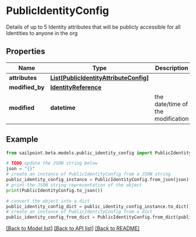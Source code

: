 # PublicIdentityConfig

Details of up to 5 Identity attributes that will be publicly accessible for all Identities to anyone in the org

## Properties

Name | Type | Description | Notes
------------ | ------------- | ------------- | -------------
**attributes** | [**List[PublicIdentityAttributeConfig]**](PublicIdentityAttributeConfig.md) |  | [optional] 
**modified_by** | [**IdentityReference**](IdentityReference.md) |  | [optional] 
**modified** | **datetime** | the date/time of the modification | [optional] 

## Example

```python
from sailpoint.beta.models.public_identity_config import PublicIdentityConfig

# TODO update the JSON string below
json = "{}"
# create an instance of PublicIdentityConfig from a JSON string
public_identity_config_instance = PublicIdentityConfig.from_json(json)
# print the JSON string representation of the object
print(PublicIdentityConfig.to_json())

# convert the object into a dict
public_identity_config_dict = public_identity_config_instance.to_dict()
# create an instance of PublicIdentityConfig from a dict
public_identity_config_from_dict = PublicIdentityConfig.from_dict(public_identity_config_dict)
```
[[Back to Model list]](../README.md#documentation-for-models) [[Back to API list]](../README.md#documentation-for-api-endpoints) [[Back to README]](../README.md)


